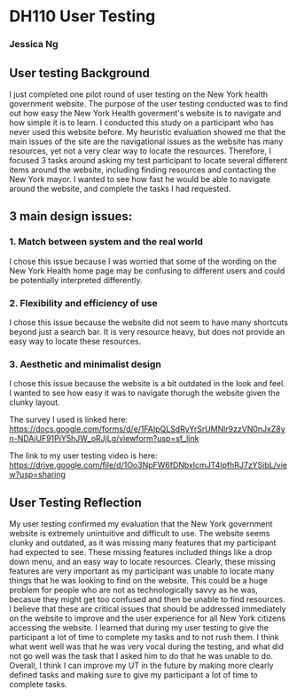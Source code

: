 # DH110 User Testing 

### Jessica Ng 

## User testing Background 

I just completed one pilot round of user testing on the New York health government website. The purpose of the user testing conducted was to find out how easy the New York Health goverment's website is to navigate and how simple it is to learn. I conducted this study on a participant who has never used this website before. My heuristic evaluation showed me that the main issues of the site are the navigational issues as the website has many resources, yet not a very clear way to locate the resources. Therefore, I focused 3 tasks around asking my test participant to locate several different items around the website, including finding resources and contacting the New York mayor. I wanted to see how fast he would be able to navigate around the website, and complete the tasks I had requested. 

## 3 main  design issues: 

### 1. Match between system and the real world 

I chose this issue because I was worried that some of the wording on the New York Health home page may be confusing to different users and could be potentially interpreted differently. 

### 2. Flexibility and efficiency of use

I chose this issue because the website did not seem to have many shortcuts beyond just a search bar. It is very resource heavy, but does not provide an easy way to locate these resources. 

### 3. Aesthetic and minimalist design

I chose this issue because the website is a bit outdated in the look and feel. I wanted to see how easy it was to navigate thorugh the website given the clunky layout.


The survey I used is linked here: https://docs.google.com/forms/d/e/1FAIpQLSdRyYrSrUMNlr9zzVN0nJxZ8yn-NDAiUF91PiY5hJW_oRJjLg/viewform?usp=sf_link

The link to my user testing video is here: https://drive.google.com/file/d/1Oo3NpFW6fDNbxlcmJT4lpfhRJ7zYSibL/view?usp=sharing

## User Testing Reflection 

My user testing confirmed my evaluation that the New York government website is extremely unintuitive and difficult to use. The website seems clunky and outdated, as it was missing many features that my participant had expected to see. These missing features included things like a drop down menu, and an easy way to locate resources. Clearly, these missing features are very important as my participant was unable to locate many things that he was looking to find on the website. This could be a huge problem for people who are not as technologically savvy as he was, becasue they might get too confused and then be unable to find resources. I believe that these are critical issues that should be addressed immediately on the website to improve and the user experience for all New York citizens accessing the website. I learned that during my user testing to give the participant a lot of time to complete my tasks and to not rush them. I think what went well was that he was very vocal during the testing, and what did not go well was the task that I asked him to do that he was unable to do. Overall, I think I can improve my UT in the future by making more clearly defined tasks and making sure to give my participant a lot of time to complete tasks.

